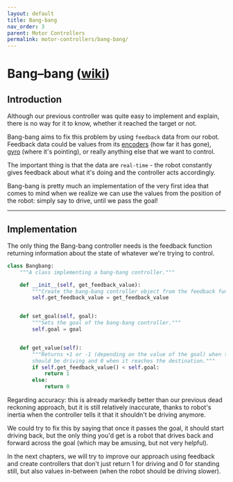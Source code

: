 ```yaml
---
layout: default
title: Bang-bang
nav_order: 3
parent: Motor Controllers
permalink: motor-controllers/bang-bang/
---
```


# Bang–bang ([wiki](https://en.wikipedia.org/wiki/Bang%E2%80%93bang_control))

## Introduction
Although our previous controller was quite easy to implement and explain, there is no way for it to know, whether it reached the target or not.

Bang-bang aims to fix this problem by using `feedback` data from our robot. Feedback data could be values from its [encoders](https://en.wikipedia.org/wiki/Encoder) (how far it has gone), [gyro](https://en.wikipedia.org/wiki/Gyroscope) (where it's pointing), or really anything else that we want to control.

The important thing is that the data are `real-time` - the robot constantly gives feedback about what it's doing and the controller acts accordingly.

Bang-bang is pretty much an implementation of the very first idea that comes to mind when we realize we can use the values from the position of the robot: simply say to drive, until we pass the goal!

---

## Implementation
The only thing the Bang-bang controller needs is the feedback function returning information about the state of whatever we're trying to control.

```python
class Bangbang:
    """A class implementing a bang-bang controller."""

    def __init__(self, get_feedback_value):
        """Create the bang-bang controller object from the feedback function."""
        self.get_feedback_value = get_feedback_value


    def set_goal(self, goal):
        """Sets the goal of the bang-bang controller."""
        self.goal = goal


    def get_value(self):
        """Returns +1 or -1 (depending on the value of the goal) when the robot
        should be driving and 0 when it reaches the destination."""
        if self.get_feedback_value() < self.goal:
            return 1
        else:
            return 0
```

Regarding accuracy: this is already markedly better than our previous dead reckoning approach, but it is still relatively inaccurate, thanks to robot's inertia when the controller tells it that it shouldn't be driving anymore.

We could try to fix this by saying that once it passes the goal, it should start driving back, but the only thing you'd get is a robot that drives back and forward across the goal (which may be amusing, but not very helpful).

In the next chapters, we will try to improve our approach using feedback and create controllers that don't just return 1 for driving and 0 for standing still, but also values in-between (when the robot should be driving slower).
